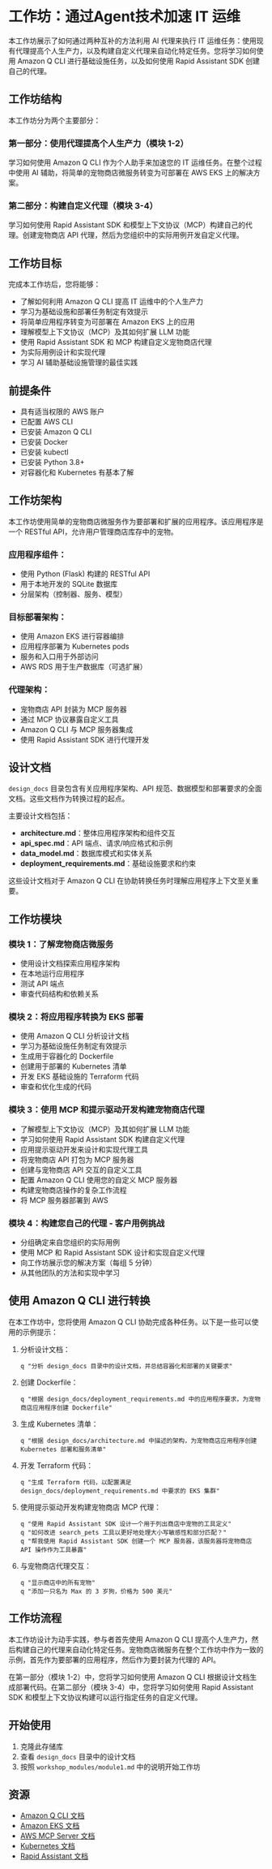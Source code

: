 # 工作坊：通过Agent技术加速 IT 运维

本工作坊展示了如何通过两种互补的方法利用 AI 代理来执行 IT 运维任务：使用现有代理提高个人生产力，以及构建自定义代理来自动化特定任务。您将学习如何使用 Amazon Q CLI 进行基础设施任务，以及如何使用 Rapid Assistant SDK 创建自己的代理。

## 工作坊结构

本工作坊分为两个主要部分：

### 第一部分：使用代理提高个人生产力（模块 1-2）
学习如何使用 Amazon Q CLI 作为个人助手来加速您的 IT 运维任务。在整个过程中使用 AI 辅助，将简单的宠物商店微服务转变为可部署在 AWS EKS 上的解决方案。

### 第二部分：构建自定义代理（模块 3-4）
学习如何使用 Rapid Assistant SDK 和模型上下文协议（MCP）构建自己的代理。创建宠物商店 API 代理，然后为您组织中的实际用例开发自定义代理。

## 工作坊目标

完成本工作坊后，您将能够：
- 了解如何利用 Amazon Q CLI 提高 IT 运维中的个人生产力
- 学习为基础设施和部署任务制定有效提示
- 将简单应用程序转变为可部署在 Amazon EKS 上的应用
- 理解模型上下文协议（MCP）及其如何扩展 LLM 功能
- 使用 Rapid Assistant SDK 和 MCP 构建自定义宠物商店代理
- 为实际用例设计和实现代理
- 学习 AI 辅助基础设施管理的最佳实践

## 前提条件

- 具有适当权限的 AWS 账户
- 已配置 AWS CLI
- 已安装 Amazon Q CLI
- 已安装 Docker
- 已安装 kubectl
- 已安装 Python 3.8+
- 对容器化和 Kubernetes 有基本了解

## 工作坊架构

本工作坊使用简单的宠物商店微服务作为要部署和扩展的应用程序。该应用程序是一个 RESTful API，允许用户管理商店库存中的宠物。

### 应用程序组件：
- 使用 Python (Flask) 构建的 RESTful API
- 用于本地开发的 SQLite 数据库
- 分层架构（控制器、服务、模型）

### 目标部署架构：
- 使用 Amazon EKS 进行容器编排
- 应用程序部署为 Kubernetes pods
- 服务和入口用于外部访问
- AWS RDS 用于生产数据库（可选扩展）

### 代理架构：
- 宠物商店 API 封装为 MCP 服务器
- 通过 MCP 协议暴露自定义工具
- Amazon Q CLI 与 MCP 服务器集成
- 使用 Rapid Assistant SDK 进行代理开发

## 设计文档

`design_docs` 目录包含有关应用程序架构、API 规范、数据模型和部署要求的全面文档。这些文档作为转换过程的起点。

主要设计文档包括：
- **architecture.md**：整体应用程序架构和组件交互
- **api_spec.md**：API 端点、请求/响应格式和示例
- **data_model.md**：数据库模式和实体关系
- **deployment_requirements.md**：基础设施要求和约束

这些设计文档对于 Amazon Q CLI 在协助转换任务时理解应用程序上下文至关重要。

## 工作坊模块

### 模块 1：了解宠物商店微服务
- 使用设计文档探索应用程序架构
- 在本地运行应用程序
- 测试 API 端点
- 审查代码结构和依赖关系

### 模块 2：将应用程序转换为 EKS 部署
- 使用 Amazon Q CLI 分析设计文档
- 学习为基础设施任务制定有效提示
- 生成用于容器化的 Dockerfile
- 创建用于部署的 Kubernetes 清单
- 开发 EKS 基础设施的 Terraform 代码
- 审查和优化生成的代码

### 模块 3：使用 MCP 和提示驱动开发构建宠物商店代理
- 了解模型上下文协议（MCP）及其如何扩展 LLM 功能
- 学习如何使用 Rapid Assistant SDK 构建自定义代理
- 应用提示驱动开发来设计和实现代理工具
- 将宠物商店 API 打包为 MCP 服务器
- 创建与宠物商店 API 交互的自定义工具
- 配置 Amazon Q CLI 使用您的自定义 MCP 服务器
- 构建宠物商店操作的复杂工作流程
- 将 MCP 服务器部署到 AWS

### 模块 4：构建您自己的代理 - 客户用例挑战
- 分组确定来自您组织的实际用例
- 使用 MCP 和 Rapid Assistant SDK 设计和实现自定义代理
- 向工作坊展示您的解决方案（每组 5 分钟）
- 从其他团队的方法和实现中学习

## 使用 Amazon Q CLI 进行转换

在本工作坊中，您将使用 Amazon Q CLI 协助完成各种任务。以下是一些可以使用的示例提示：

1. 分析设计文档：
   ```
   q "分析 design_docs 目录中的设计文档，并总结容器化和部署的关键要求"
   ```

2. 创建 Dockerfile：
   ```
   q "根据 design_docs/deployment_requirements.md 中的应用程序要求，为宠物商店应用程序创建 Dockerfile"
   ```

3. 生成 Kubernetes 清单：
   ```
   q "根据 design_docs/architecture.md 中描述的架构，为宠物商店应用程序创建 Kubernetes 部署和服务清单"
   ```

4. 开发 Terraform 代码：
   ```
   q "生成 Terraform 代码，以配置满足 design_docs/deployment_requirements.md 中要求的 EKS 集群"
   ```

5. 使用提示驱动开发构建宠物商店 MCP 代理：
   ```
   q "使用 Rapid Assistant SDK 设计一个用于列出商店中宠物的工具定义"
   q "如何改进 search_pets 工具以更好地处理大小写敏感性和部分匹配？"
   q "帮我使用 Rapid Assistant SDK 创建一个 MCP 服务器，该服务器将宠物商店 API 操作作为工具暴露"
   ```

6. 与宠物商店代理交互：
   ```
   q "显示商店中的所有宠物"
   q "添加一只名为 Max 的 3 岁狗，价格为 500 美元"
   ```

## 工作坊流程

本工作坊设计为动手实践，参与者首先使用 Amazon Q CLI 提高个人生产力，然后构建自己的代理来自动化特定任务。宠物商店微服务在整个工作坊中作为一致的示例，首先作为要部署的应用程序，然后作为要封装为代理的 API。

在第一部分（模块 1-2）中，您将学习如何使用 Amazon Q CLI 根据设计文档生成部署代码。在第二部分（模块 3-4）中，您将学习如何使用 Rapid Assistant SDK 和模型上下文协议构建可以运行指定任务的自定义代理。

## 开始使用

1. 克隆此存储库
2. 查看 `design_docs` 目录中的设计文档
3. 按照 `workshop_modules/module1.md` 中的说明开始工作坊

## 资源

- [Amazon Q CLI 文档](https://aws.amazon.com/q/)
- [Amazon EKS 文档](https://aws.amazon.com/eks/)
- [AWS MCP Server 文档](https://awslabs.github.io/mcp/)
- [Kubernetes 文档](https://kubernetes.io/docs/home/)
- [Rapid Assistant 文档](https://docs.rapid-assistant.example.com)
